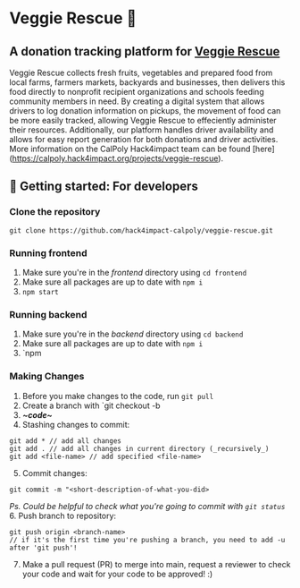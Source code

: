 # Veggie Rescue 🥕
## A donation tracking platform for [Veggie Rescue](https://www.veggierescue.org/)
Veggie Rescue collects fresh fruits, vegetables and prepared food from local farms, farmers markets, backyards and businesses, then delivers this food directly to nonprofit recipient organizations and schools feeding community members in need. By creating a digital system that allows drivers to log donation information on pickups, the movement of food can be more easily tracked, allowing Veggie Rescue to effeciently administer their resources. Additionally, our platform handles driver availability and allows for easy report generation for both donations and driver activities. More information on the CalPoly Hack4impact team can be found [here] (https://calpoly.hack4impact.org/projects/veggie-rescue).

## 🍅 Getting started: For developers 
### Clone the repository
```
git clone https://github.com/hack4impact-calpoly/veggie-rescue.git
```

### Running frontend 
1. Make sure you're in the _frontend_ directory using `cd frontend`
2. Make sure all packages are up to date with `npm i`
3. `npm start`

### Running backend
1. Make sure you're in the _backend_ directory using `cd backend`
2. Make sure all packages are up to date with `npm i`
3. `npm 

### Making Changes
1. Before you make changes to the code, run `git pull`
2. Create a branch with `git checkout -b <branch-name>
3. ***~code~***
4. Stashing changes to commit: 
``` 
git add * // add all changes
git add . // add all changes in current directory (_recursively_)
git add <file-name> // add specified <file-name>
```
5. Commit changes:
```
git commit -m "<short-description-of-what-you-did>
```
_Ps. Could be helpful to check what you're going to commit with `git status`_
6. Push branch to repository:
```
git push origin <branch-name>
// if it's the first time you're pushing a branch, you need to add -u after 'git push'!
```
7. Make a pull request (PR) to merge into main, request a reviewer to check your code and wait for your code to be approved! :)

